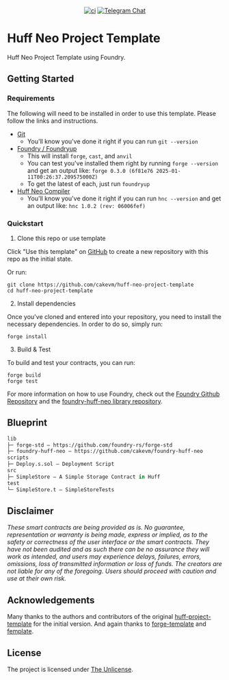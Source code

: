 <div align="center">

[![ci](https://github.com/cakevm/huff-neo-project-template/actions/workflows/ci.yaml/badge.svg?branch=main)](https://github.com/cakevm/huff-neo-project-template/actions/workflows/ci.yaml) [![Telegram Chat][tg-badge]][tg-url]

[tg-badge]: https://img.shields.io/badge/telegram-huff_neo-2CA5E0?style=plastic&logo=telegram
[tg-url]: https://t.me/huff_neo

</div>

# Huff Neo Project Template

Huff Neo Project Template using Foundry.


## Getting Started

### Requirements

The following will need to be installed in order to use this template. Please follow the links and instructions.

-   [Git](https://git-scm.com/book/en/v2/Getting-Started-Installing-Git)  
    -   You'll know you've done it right if you can run `git --version`
-   [Foundry / Foundryup](https://github.com/gakonst/foundry)
    -   This will install `forge`, `cast`, and `anvil`
    -   You can test you've installed them right by running `forge --version` and get an output like: `forge 0.3.0 (6f81e76 2025-01-11T00:26:37.209575000Z)`
    -   To get the latest of each, just run `foundryup`
-   [Huff Neo Compiler](https://github.com/cakevm/huff-neo)
    -   You'll know you've done it right if you can run `hnc --version` and get an output like: `hnc 1.0.2 (rev: 06006fef)`

### Quickstart

1. Clone this repo or use template

Click "Use this template" on [GitHub](https://github.com/cakevm/huff-neo-project-template) to create a new repository with this repo as the initial state.

Or run:

```
git clone https://github.com/cakevm/huff-neo-project-template
cd huff-neo-project-template
```

2. Install dependencies

Once you've cloned and entered into your repository, you need to install the necessary dependencies. In order to do so, simply run:

```shell
forge install
```

3. Build & Test

To build and test your contracts, you can run:

```shell
forge build
forge test
```

For more information on how to use Foundry, check out the [Foundry Github Repository](https://github.com/foundry-rs/foundry/tree/master/forge) and the [foundry-huff-neo library repository](https://github.com/cakevm/foundry-huff-neo).


## Blueprint

```ml
lib
├─ forge-std — https://github.com/foundry-rs/forge-std
├─ foundry-huff-neo — https://github.com/cakevm/foundry-huff-neo
scripts
├─ Deploy.s.sol — Deployment Script
src
├─ SimpleStore — A Simple Storage Contract in Huff
test
└─ SimpleStore.t — SimpleStoreTests
```

## Disclaimer

_These smart contracts are being provided as is. No guarantee, representation or warranty is being made, express or implied, as to the safety or correctness of the user interface or the smart contracts. They have not been audited and as such there can be no assurance they will work as intended, and users may experience delays, failures, errors, omissions, loss of transmitted information or loss of funds. The creators are not liable for any of the foregoing. Users should proceed with caution and use at their own risk._

## Acknowledgements
Many thanks to the authors and contributors of the original [huff-project-template](https://github.com/huff-language/huff-project-template) for the initial version. And again thanks to [forge-template](https://github.com/foundry-rs/forge-template) and [femplate](https://github.com/abigger87/femplate).

## License
The project is licensed under [The Unlicense](./LICENSE).